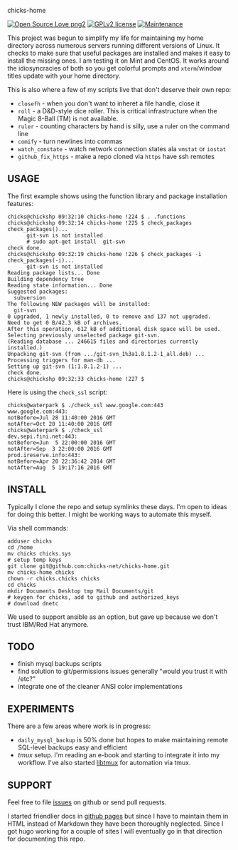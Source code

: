 chicks-home

[![Open Source Love png2](https://badges.frapsoft.com/os/v2/open-source.png?v=103)](https://github.com/ellerbrock/open-source-badges/)
[![GPLv2 license](https://img.shields.io/badge/License-GPLv2-blue.svg)](https://github.com/chicks-net/chicks-home/blob/master/LICENSE)
[![Maintenance](https://img.shields.io/badge/Maintained%3F-yes-green.svg)](https://github.com/chicks-net/chicks-home/graphs/commit-activity)

This project was begun to simplify my life for maintaining my home
directory across numerous servers running different versions of Linux.
It checks to make sure that useful packages are installed and makes it
easy to install the missing ones.  I am testing it on Mint and CentOS.  It works
around the idiosyncracies of both so you get colorful prompts and `xterm`/window
titles update with your home directory.

This is also where a few of my scripts live that don't deserve their own repo:

- `closefh` - when you don't want to inheret a file handle, close it
- `roll` - a D&D-style dice roller.  This is critical infrastructure when the Magic 8-Ball (TM) is not available.
- `ruler` - counting characters by hand is silly, use a ruler on the command line
- `comify` - turn newlines into commas
- `watch_constate` - watch network connection states ala `vmstat` or `iostat`
- `github_fix_https` - make a repo cloned via `https` have ssh remotes


## USAGE

The first example shows using the function library and package installation features:

```ShellSession
chicks@chickshp 09:32:10 chicks-home !224 $ . .functions 
chicks@chickshp 09:32:14 chicks-home !225 $ check_packages 
check_packages()...
      git-svn is not installed
      # sudo apt-get install  git-svn
check done.
chicks@chickshp 09:32:19 chicks-home !226 $ check_packages -i
check_packages(-i)...
      git-svn is not installed
Reading package lists... Done
Building dependency tree       
Reading state information... Done
Suggested packages:
  subversion
The following NEW packages will be installed:
  git-svn
0 upgraded, 1 newly installed, 0 to remove and 137 not upgraded.
Need to get 0 B/42.3 kB of archives.
After this operation, 612 kB of additional disk space will be used.
Selecting previously unselected package git-svn.
(Reading database ... 246615 files and directories currently installed.)
Unpacking git-svn (from .../git-svn_1%3a1.8.1.2-1_all.deb) ...
Processing triggers for man-db ...
Setting up git-svn (1:1.8.1.2-1) ...
check done.
chicks@chickshp 09:32:33 chicks-home !227 $ 
```

Here is using the `check_ssl` script:

```ShellSession
chicks@waterpark $ ./check_ssl www.google.com:443
www.google.com:443:
notBefore=Jul 28 11:40:00 2016 GMT
notAfter=Oct 20 11:40:00 2016 GMT
chicks@waterpark $ ./check_ssl
dev.sepi.fini.net:443:
notBefore=Jun  5 22:00:00 2016 GMT
notAfter=Sep  3 22:00:00 2016 GMT
prod.ireserve.info:443:
notBefore=Apr 20 22:36:42 2014 GMT
notAfter=Aug  5 19:17:16 2016 GMT
```

## INSTALL

Typically I clone the repo and setup symlinks these days.
I'm open to ideas for doing this better.
I might be working ways to automate this myself.

Via shell commands:

```ShellSession
adduser chicks
cd /home
mv chicks chicks.sys
# setup temp keys
git clone git@github.com:chicks-net/chicks-home.git
mv chicks-home chicks
chown -r chicks.chicks chicks
cd chicks
mkdir Documents Desktop tmp Mail Documents/git
# keygen for chicks, add to github and authorized_keys
# download dnetc
```

We used to support ansible as an option, but gave up because we don't trust IBM/Red Hat anymore.

## TODO

- finish mysql backups scripts
- find solution to git/permissions issues generally "would you trust it with /etc?"
- integrate one of the cleaner ANSI color implementations


## EXPERIMENTS

There are a few areas where work is in progress:

- `daily_mysql_backup` is 50% done but hopes to make maintaining remote SQL-level backups easy and efficient
- *tmux* setup.  I'm reading an e-book and starting to integrate it into my workflow.  I've also started [libtmux](https://github.com/chicks-net/libtmux) for automation via tmux.

## SUPPORT

Feel free to file [issues](https://github.com/chicks-net/chicks-home/issues) on
github or send pull requests.

I started friendlier docs in [github pages](http://chicks-net.github.io/chicks-home/)
but since I have to maintain them in HTML instead of Markdown they have been
thoroughly neglected.  Since I got hugo working for a couple of sites I will
eventually go in that direction for documenting this repo.
